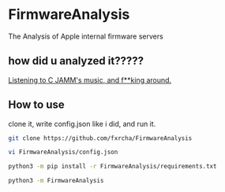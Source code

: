# FirmwareAnalysis
The Analysis of Apple internal firmware servers

## how did u analyzed it?????

[Listening to C JAMM's music, and f**king around.](https://www.notion.so/Apple-5155739356004e66967a93309df6757b)

## How to use

clone it, write config.json like i did, and run it.

```bash
git clone https://github.com/fxrcha/FirmwareAnalysis

vi FirmwareAnalysis/config.json

python3 -m pip install -r FirmwareAnalysis/requirements.txt

python3 -m FirmwareAnalysis
```